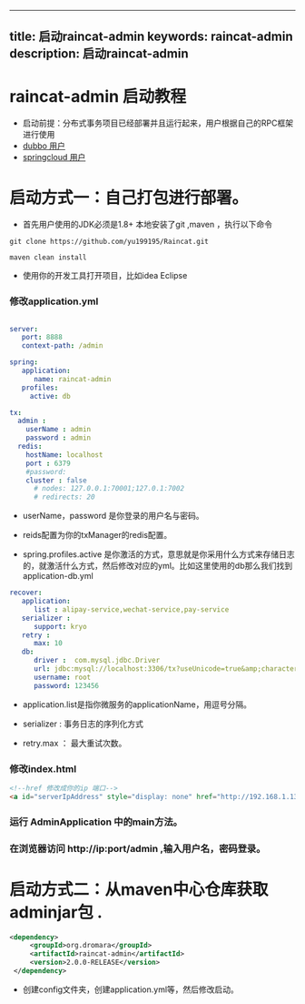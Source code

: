  ---
title: 启动raincat-admin
keywords: raincat-admin
description:  启动raincat-admin
---



# raincat-admin 启动教程
* 启动前提：分布式事务项目已经部署并且运行起来，用户根据自己的RPC框架进行使用
* [dubbo 用户](https://github.com/yu199195/Raincat/wiki/dubbo%E7%94%A8%E6%88%B7%E6%8C%87%E5%8D%97)
* [springcloud 用户](https://github.com/yu199195/Raincat/wiki/springcloud%E7%94%A8%E6%88%B7%E6%8C%87%E5%8D%97)


# 启动方式一：自己打包进行部署。

* 首先用户使用的JDK必须是1.8+  本地安装了git ,maven ，执行以下命令

```
git clone https://github.com/yu199195/Raincat.git

maven clean install
```

* 使用你的开发工具打开项目，比如idea Eclipse

### 修改application.yml

```yml

server:
   port: 8888
   context-path: /admin

spring:
   application:
      name: raincat-admin
   profiles:
     active: db

tx:
  admin :
    userName : admin
    password : admin
  redis:
    hostName: localhost
    port : 6379
    #password:
    cluster : false
      # nodes: 127.0.0.1:70001;127.0.1:7002
      # redirects: 20
```

* userName，password 是你登录的用户名与密码。

* reids配置为你的txManager的redis配置。

* spring.profiles.active 是你激活的方式，意思就是你采用什么方式来存储日志的，就激活什么方式，然后修改对应的yml。比如这里使用的db那么我们找到application-db.yml

```yml
recover:
   application:
      list : alipay-service,wechat-service,pay-service
   serializer :
      support: kryo
   retry :
      max: 10
   db:
      driver :  com.mysql.jdbc.Driver
      url: jdbc:mysql://localhost:3306/tx?useUnicode=true&amp;characterEncoding=utf8
      username: root
      password: 123456
```
* application.list是指你微服务的applicationName，用逗号分隔。

* serializer : 事务日志的序列化方式

* retry.max ： 最大重试次数。


### 修改index.html

```html
<!--href 修改成你的ip 端口-->
<a id="serverIpAddress" style="display: none" href="http://192.168.1.132:8888/admin">
```

### 运行 AdminApplication 中的main方法。


### 在浏览器访问  http://ip:port/admin  ,输入用户名，密码登录。



# 启动方式二：从maven中心仓库获取adminjar包 .

```xml
<dependency>
     <groupId>org.dromara</groupId>
     <artifactId>raincat-admin</artifactId>
     <version>2.0.0-RELEASE</version>
 </dependency>

```

* 创建config文件夹，创建application.yml等，然后修改启动。



